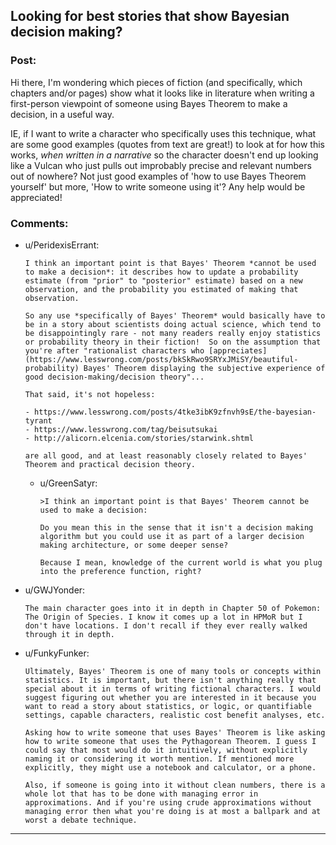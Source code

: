 ## Looking for best stories that show Bayesian decision making?

### Post:

Hi there, I'm wondering which pieces of fiction (and specifically, which chapters and/or pages) show what it looks like in literature when writing a first-person viewpoint of someone using Bayes Theorem to make a decision, in a useful way.

IE, if I want to write a character who specifically uses this technique, what are some good examples (quotes from text are great!) to look at for how this works, *when written in a narrative* so the character doesn't end up looking like a Vulcan who just pulls out improbably precise and relevant numbers out of nowhere?  Not just good examples of 'how to use Bayes Theorem yourself' but more, 'How to write someone using it'? Any help would be appreciated!

### Comments:

- u/PeridexisErrant:
  ```
  I think an important point is that Bayes' Theorem *cannot be used to make a decision*: it describes how to update a probability estimate (from "prior" to "posterior" estimate) based on a new observation, and the probability you estimated of making that observation.

  So any use *specifically of Bayes' Theorem* would basically have to be in a story about scientists doing actual science, which tend to be disappointingly rare - not many readers really enjoy statistics or probability theory in their fiction!  So on the assumption that you're after "rationalist characters who [appreciates](https://www.lesswrong.com/posts/bkSkRwo9SRYxJMiSY/beautiful-probability) Bayes' Theorem displaying the subjective experience of good decision-making/decision theory"...

  That said, it's not hopeless:

  - https://www.lesswrong.com/posts/4tke3ibK9zfnvh9sE/the-bayesian-tyrant
  - https://www.lesswrong.com/tag/beisutsukai
  - http://alicorn.elcenia.com/stories/starwink.shtml

  are all good, and at least reasonably closely related to Bayes' Theorem and practical decision theory.
  ```

  - u/GreenSatyr:
    ```
    >I think an important point is that Bayes' Theorem cannot be used to make a decision:

    Do you mean this in the sense that it isn't a decision making algorithm but you could use it as part of a larger decision making architecture, or some deeper sense?

    Because I mean, knowledge of the current world is what you plug into the preference function, right?
    ```

- u/GWJYonder:
  ```
  The main character goes into it in depth in Chapter 50 of Pokemon: The Origin of Species. I know it comes up a lot in HPMoR but I don't have locations. I don't recall if they ever really walked through it in depth.
  ```

- u/FunkyFunker:
  ```
  Ultimately, Bayes' Theorem is one of many tools or concepts within statistics. It is important, but there isn't anything really that special about it in terms of writing fictional characters. I would suggest figuring out whether you are interested in it because you want to read a story about statistics, or logic, or quantifiable settings, capable characters, realistic cost benefit analyses, etc.

  Asking how to write someone that uses Bayes' Theorem is like asking how to write someone that uses the Pythagorean Theorem. I guess I could say that most would do it intuitively, without explicitly naming it or considering it worth mention. If mentioned more explicitly, they might use a notebook and calculator, or a phone. 

  Also, if someone is going into it without clean numbers, there is a whole lot that has to be done with managing error in approximations. And if you're using crude approximations without managing error then what you're doing is at most a ballpark and at worst a debate technique.
  ```

---

